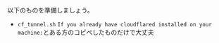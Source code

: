 以下のものを準備しましょう。

- `cf_tunnel.sh`
  `If you already have cloudflared installed on your machine:`とある方のコピペしたものだけで大丈夫
